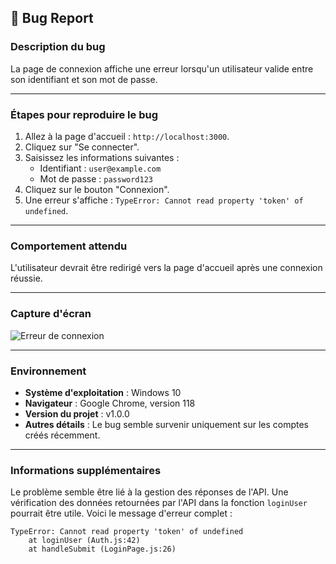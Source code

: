 
## 🐛 Bug Report

### Description du bug

La page de connexion affiche une erreur lorsqu'un utilisateur valide entre son identifiant et son mot de passe.

---

### Étapes pour reproduire le bug

1. Allez à la page d'accueil : `http://localhost:3000`.
2. Cliquez sur "Se connecter".
3. Saisissez les informations suivantes :
   - Identifiant : `user@example.com`
   - Mot de passe : `password123`
4. Cliquez sur le bouton "Connexion".
5. Une erreur s'affiche : `TypeError: Cannot read property 'token' of undefined`.

---

### Comportement attendu

L'utilisateur devrait être redirigé vers la page d'accueil après une connexion réussie.

---

### Capture d'écran

![Erreur de connexion](https://example.com/screenshots/login-error.png)

---

### Environnement

- **Système d'exploitation** : Windows 10
- **Navigateur** : Google Chrome, version 118
- **Version du projet** : v1.0.0
- **Autres détails** : Le bug semble survenir uniquement sur les comptes créés récemment.

---

### Informations supplémentaires

Le problème semble être lié à la gestion des réponses de l'API. Une vérification des données retournées par l'API dans la fonction `loginUser` pourrait être utile. Voici le message d'erreur complet :

```
TypeError: Cannot read property 'token' of undefined
    at loginUser (Auth.js:42)
    at handleSubmit (LoginPage.js:26)